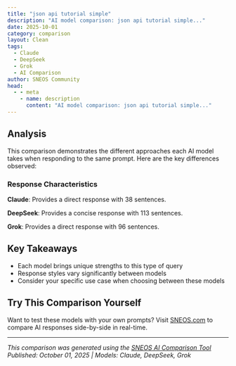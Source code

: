 ```yaml
---
title: "json api tutorial simple"
description: "AI model comparison: json api tutorial simple..."
date: 2025-10-01
category: comparison
layout: Clean
tags:
  - Claude
  - DeepSeek
  - Grok
  - AI Comparison
author: SNEOS Community
head:
  - - meta
    - name: description
      content: "AI model comparison: json api tutorial simple..."
---
```


<ChatComparison
  title="json api tutorial simple"
  prompt="json api tutorial simple"
  :responses='{"Claude": "# JSON API Tutorial - Simple Guide\n\n## What is JSON API?\n\nJSON API is a specification for building APIs in JSON format. It standardizes how to structure JSON responses, making APIs more consistent and easier to work with.\n\n## Basic JSON API Structure\n\n### Single Resource Response\n\u0060\u0060\u0060json\n{\n \u0022data\u0022: {\n \u0022type\u0022: \u0022users\u0022,\n \u0022id\u0022: \u00221\u0022,\n \u0022attributes\u0022: {\n \u0022name\u0022: \u0022John Doe\u0022,\n \u0022email\u0022: \u0022john@example.com\u0022,\n \u0022age\u0022: 30\n }\n }\n}\n\u0060\u0060\u0060\n\n### Multiple Resources Response\n\u0060\u0060\u0060json\n{\n \u0022data\u0022: [\n {\n \u0022type\u0022: \u0022users\u0022,\n \u0022id\u0022: \u00221\u0022,\n \u0022attributes\u0022: {\n \u0022name\u0022: \u0022John Doe\u0022,\n \u0022email\u0022: \u0022john@example.com\u0022\n }\n },\n {\n \u0022type\u0022: \u0022users\u0022,\n \u0022id\u0022: \u00222\u0022,\n \u0022attributes\u0022: {\n \u0022name\u0022: \u0022Jane Smith\u0022,\n \u0022email\u0022: \u0022jane@example.com\u0022\n }\n }\n ]\n}\n\u0060\u0060\u0060\n\n## Key Components\n\n### 1. **data** (required)\nContains the primary data for the response.\n\n### 2. **type** (required)\nIdentifies the resource type (e.g., \u0022users\u0022, \u0022posts\u0022, \u0022comments\u0022).\n\n### 3. **id** (required for existing resources)\nUnique identifier for the resource.\n\n### 4. **attributes**\nContains the resource\u0027s data (excluding id and relationships).\n\n## Common HTTP Methods\n\n### GET - Retrieve Resources\n\u0060\u0060\u0060bash\n# Get all users\nGET /api/users\n\n# Get specific user\nGET /api/users/1\n\u0060\u0060\u0060\n\n### POST - Create Resource\n\u0060\u0060\u0060bash\nPOST /api/users\nContent-Type: application/json\n\n{\n \u0022data\u0022: {\n \u0022type\u0022: \u0022users\u0022,\n \u0022attributes\u0022: {\n \u0022name\u0022: \u0022New User\u0022,\n \u0022email\u0022: \u0022new@example.com\u0022\n }\n }\n}\n\u0060\u0060\u0060\n\n### PATCH - Update Resource\n\u0060\u0060\u0060bash\nPATCH /api/users/1\nContent-Type: application/json\n\n{\n \u0022data\u0022: {\n \u0022type\u0022: \u0022users\u0022,\n \u0022id\u0022: \u00221\u0022,\n \u0022attributes\u0022: {\n \u0022name\u0022: \u0022Updated Name\u0022\n }\n }\n}\n\u0060\u0060\u0060\n\n### DELETE - Remove Resource\n\u0060\u0060\u0060bash\nDELETE /api/users/1\n\u0060\u0060\u0060\n\n## Error Handling\n\n\u0060\u0060\u0060json\n{\n \u0022errors\u0022: [\n {\n \u0022status\u0022: \u0022400\u0022,\n \u0022title\u0022: \u0022Validation Error\u0022,\n \u0022detail\u0022: \u0022Email is required\u0022,\n \u0022source\u0022: {\n \u0022pointer\u0022: \u0022/data/attributes/email\u0022\n }\n }\n ]\n}\n\u0060\u0060\u0060\n\n## Simple JavaScript Examples\n\n### Fetching Data\n\u0060\u0060\u0060javascript\n// Get all users\nfetch(\u0027/api/users\u0027, {\n headers: {\n \u0027Accept\u0027: \u0027application/vnd.api\u002Bjson\u0027\n }\n})\n.then(response =\u003E response.json())\n.then(data =\u003E {\n console.log(data.data); // Array of users\n});\n\u0060\u0060\u0060\n\n### Creating Data\n\u0060\u0060\u0060javascript\n// Create new user\nfetch(\u0027/api/users\u0027, {\n method: \u0027POST\u0027,\n headers: {\n \u0027Content-Type\u0027: \u0027application/vnd.api\u002Bjson\u0027,\n \u0027Accept\u0027: \u0027application/vnd.api\u002Bjson\u0027\n },\n body: JSON.stringify({\n data: {\n type: \u0027users\u0027,\n attributes: {\n name: \u0027John Doe\u0027,\n email: \u0027john@example.com\u0027\n }\n }\n })\n})\n.then(response =\u003E response.json())\n.then(data =\u003E {\n console.log(\u0027Created user:\u0027, data.data);\n});\n\u0060\u0060\u0060\n\n## Content Type Header\n\nAlways use the official JSON API content type:\n\u0060\u0060\u0060\nContent-Type: application/vnd.api\u002Bjson\nAccept: application/vnd.api\u002Bjson\n\u0060\u0060\u0060\n\n## Benefits of JSON API\n\n1. **Standardized** - Consistent structure across all endpoints\n2. **Self-documenting** - Clear resource types and relationships\n3. **Efficient** - Built-in support for sparse fieldsets and includes\n4. **Predictable** - Same patterns for all CRUD operations\n\n## Quick Tips\n\n- Always include \u0060type\u0060 and \u0060id\u0060 for", "DeepSeek": "I\u0027ll create a simple JSON API tutorial for you. Here\u0027s a complete example using Node.js and Express:\n\n## 1. Setup Project\n\nFirst, create a new project and install dependencies:\n\n\u0060\u0060\u0060bash\nmkdir simple-json-api\ncd simple-json-api\nnpm init -y\nnpm install express\n\u0060\u0060\u0060\n\n## 2. Basic Server Setup\n\nCreate \u0060server.js\u0060:\n\n\u0060\u0060\u0060javascript\nconst express = require(\u0027express\u0027);\nconst app = express();\nconst PORT = 3000;\n\n// Middleware to parse JSON requests\napp.use(express.json());\n\n// Sample data\nlet users = [\n { id: 1, name: \u0027John Doe\u0027, email: \u0027john@example.com\u0027 },\n { id: 2, name: \u0027Jane Smith\u0027, email: \u0027jane@example.com\u0027 },\n { id: 3, name: \u0027Bob Johnson\u0027, email: \u0027bob@example.com\u0027 }\n];\n\nlet posts = [\n { id: 1, title: \u0027First Post\u0027, content: \u0027This is the first post\u0027, userId: 1 },\n { id: 2, title: \u0027Second Post\u0027, content: \u0027This is the second post\u0027, userId: 2 }\n];\n\n// Routes\napp.get(\u0027/\u0027, (req, res) =\u003E {\n res.json({ \n message: \u0027Welcome to Simple JSON API\u0027,\n endpoints: [\n \u0027GET /users - Get all users\u0027,\n \u0027GET /users/:id - Get user by ID\u0027,\n \u0027POST /users - Create new user\u0027,\n \u0027GET /posts - Get all posts\u0027,\n \u0027GET /posts/:id - Get post by ID\u0027\n ]\n });\n});\n\n// GET all users\napp.get(\u0027/users\u0027, (req, res) =\u003E {\n res.json({\n success: true,\n data: users,\n count: users.length\n });\n});\n\n// GET user by ID\napp.get(\u0027/users/:id\u0027, (req, res) =\u003E {\n const id = parseInt(req.params.id);\n const user = users.find(u =\u003E u.id === id);\n \n if (!user) {\n return res.status(404).json({\n success: false,\n message: \u0027User not found\u0027\n });\n }\n \n res.json({\n success: true,\n data: user\n });\n});\n\n// POST create new user\napp.post(\u0027/users\u0027, (req, res) =\u003E {\n const { name, email } = req.body;\n \n // Simple validation\n if (!name || !email) {\n return res.status(400).json({\n success: false,\n message: \u0027Name and email are required\u0027\n });\n }\n \n const newUser = {\n id: users.length \u002B 1,\n name,\n email\n };\n \n users.push(newUser);\n \n res.status(201).json({\n success: true,\n message: \u0027User created successfully\u0027,\n data: newUser\n });\n});\n\n// GET all posts\napp.get(\u0027/posts\u0027, (req, res) =\u003E {\n // Join posts with user data\n const postsWithUsers = posts.map(post =\u003E {\n const user = users.find(u =\u003E u.id === post.userId);\n return {\n ...post,\n author: user ? user.name : \u0027Unknown\u0027\n };\n });\n \n res.json({\n success: true,\n data: postsWithUsers\n });\n});\n\n// GET post by ID\napp.get(\u0027/posts/:id\u0027, (req, res) =\u003E {\n const id = parseInt(req.params.id);\n const post = posts.find(p =\u003E p.id === id);\n \n if (!post) {\n return res.status(404).json({\n success: false,\n message: \u0027Post not found\u0027\n });\n }\n \n // Add author information\n const user = users.find(u =\u003E u.id === post.userId);\n const postWithAuthor = {\n ...post,\n author: user ? user.name : \u0027Unknown\u0027\n };\n \n res.json({\n success: true,\n data: postWithAuthor\n });\n});\n\n// Error handling middleware\napp.use((req, res) =\u003E {\n res.status(404).json({\n success: false,\n message: \u0027Endpoint not found\u0027\n });\n});\n\n// Start server\napp.listen(PORT, () =\u003E {\n console.log(\u0060Server running on http://localhost:${PORT}\u0060);\n});\n\u0060\u0060\u0060\n\n## 3. Testing the API\n\nRun the server:\n\u0060\u0060\u0060bash\nnode server.js\n\u0060\u0060\u0060\n\n### Test with curl commands:\n\n**Get all users:**\n\u0060\u0060\u0060bash\ncurl http://localhost:3000/users\n\u0060\u0060\u0060\n\n**Get user by ID:**\n\u0060\u0060\u0060bash\ncurl http://localhost:3000/users/1\n\u0060\u0060\u0060\n\n**Create new user:**\n\u0060\u0060\u0060bash\ncurl -X POST http://localhost:3000/users \\\n -H \u0022Content-Type: application/json\u0022 \\\n -d \u0027{\u0022name\u0022:\u0022Alice Brown\u0022,\u0022email\u0022:\u0022alice@example.com\u0022}\u0027\n\u0060\u0060\u0060\n\n**Get all posts:**\n\u0060\u0060\u0060bash\ncurl http://localhost:3000/posts\n\u0060\u0060\u0060\n\n## 4. Enhanced Version with Better Structure\n\nFor a more organized approach, create separate route files:\n\n**routes/users.js:**\n\u0060\u0060\u0060javascript\nconst express = require(\u0027express\u0027);\nconst router = express.Router();\n\nlet users = [\n { id: 1, name: \u0027John Doe\u0027, email: \u0027john@example.com\u0027 },\n { id: 2, name: \u0027Jane Smith\u0027, email: \u0027jane@example.com\u0027 }\n];\n\n// GET all users\nrouter.get(\u0027/\u0027, (req, res) =\u003E {\n res.json(users);\n});\n\n// GET user by ID\nrouter.get(\u0027/:id\u0027, (req, res) =\u003E {\n const user = users.find(u =\u003E u.id === parseInt(req.params.id));\n if (!user) return res.status(404).json({ error: \u0027User not found\u0027 });\n res.json(user);\n});\n\n// POST create user\nrouter.post(\u0027/\u0027, (req, res) =\u003E {\n const newUser = {\n id: users.length \u002B 1,\n ...req.body\n };\n users.push(newUser);\n res.status(201).json(newUser);\n});\n\nmodule.exports = router;\n\u0060\u0060\u0060\n\n**Updated server.js:**\n\u0060\u0060\u0060javascript\nconst express = require(\u0027express\u0027);\nconst app = express();\n\napp.use(express.json());\n\n// Import routes\nconst userRoutes = require(\u0027./routes/users\u0027);\n\n// Use routes\napp.use(\u0027/users\u0027, userRoutes);\n\napp.get(\u0027/\u0027, (req, res) =\u003E {\n res.json({ message: \u0027API is working!\u0027 });\n});\n\napp.listen(3000, () =\u003E {\n console.log(\u0027Server started on port 3000\u0027);\n});\n\u0060\u0060\u0060\n\n## Key JSON API Concepts:\n\n1. **HTTP Methods**: GET (read), POST (create), PUT/PATCH (update), DELETE (remove)\n2. **Status Codes**: 200 (OK), 201 (Created), 400 (Bad Request), 404 (Not Found)\n3. **Response Format**: Always return JSON with consistent structure\n4. **Error Handling**: Provide meaningful error messages\n5. **Validation**: Check incoming data before processing\n\nThis gives you a solid foundation for building JSON APIs! You can extend it by adding database integration, authentication, and more endpoints.", "Grok": "Let\u0027s create a simple JSON API tutorial using Node.js and Express. This tutorial will guide you through building a basic RESTful API that handles JSON data with endpoints for creating, reading, updating, and deleting data.\n\n### What You\u0027ll Learn\n- Setting up a Node.js project with Express.\n- Creating a simple JSON API with basic CRUD operations (Create, Read, Update, Delete).\n- Testing the API using tools like Postman or cURL.\n\n---\n\n### Prerequisites\n- Node.js and npm installed on your machine.\n- Basic understanding of JavaScript.\n- A code editor (e.g., VS Code).\n\n---\n\n### Step 1: Set Up the Project\n1. Create a new directory for your project and navigate to it:\n \u0060\u0060\u0060bash\n mkdir json-api-tutorial\n cd json-api-tutorial\n \u0060\u0060\u0060\n\n2. Initialize a new Node.js project:\n \u0060\u0060\u0060bash\n npm init -y\n \u0060\u0060\u0060\n\n3. Install the required dependencies (Express in this case):\n \u0060\u0060\u0060bash\n npm install express\n \u0060\u0060\u0060\n\n---\n\n### Step 2: Create the Server\nCreate a file named \u0060server.js\u0060 and add the following code to set up a basic Express server:\n\n\u0060\u0060\u0060javascript\nconst express = require(\u0027express\u0027);\nconst app = express();\nconst PORT = 3000;\n\n// Middleware to parse JSON bodies\napp.use(express.json());\n\n// Sample in-memory data (acting as a database)\nlet users = [\n { id: 1, name: \u0022John Doe\u0022, email: \u0022john@example.com\u0022 },\n { id: 2, name: \u0022Jane Smith\u0022, email: \u0022jane@example.com\u0022 }\n];\n\n// API Endpoints\n\n// GET all users\napp.get(\u0027/api/users\u0027, (req, res) =\u003E {\n res.json(users);\n});\n\n// GET a single user by ID\napp.get(\u0027/api/users/:id\u0027, (req, res) =\u003E {\n const user = users.find(u =\u003E u.id === parseInt(req.params.id));\n if (!user) return res.status(404).json({ message: \u0022User not found\u0022 });\n res.json(user);\n});\n\n// POST a new user\napp.post(\u0027/api/users\u0027, (req, res) =\u003E {\n const user = {\n id: users.length \u002B 1,\n name: req.body.name,\n email: req.body.email\n };\n users.push(user);\n res.status(201).json(user);\n});\n\n// PUT (update) a user by ID\napp.put(\u0027/api/users/:id\u0027, (req, res) =\u003E {\n const user = users.find(u =\u003E u.id === parseInt(req.params.id));\n if (!user) return res.status(404).json({ message: \u0022User not found\u0022 });\n\n user.name = req.body.name;\n user.email = req.body.email;\n res.json(user);\n});\n\n// DELETE a user by ID\napp.delete(\u0027/api/users/:id\u0027, (req, res) =\u003E {\n const userIndex = users.findIndex(u =\u003E u.id === parseInt(req.params.id));\n if (userIndex === -1) return res.status(404).json({ message: \u0022User not found\u0022 });\n\n users.splice(userIndex, 1);\n res.status(204).send(); // No content\n});\n\n// Start the server\napp.listen(PORT, () =\u003E {\n console.log(\u0060Server running on http://localhost:${PORT}\u0060);\n});\n\u0060\u0060\u0060\n\n---\n\n### Step 3: Run the Server\nRun the server using the following command:\n\u0060\u0060\u0060bash\nnode server.js\n\u0060\u0060\u0060\n\nYou should see the message: \u0060Server running on http://localhost:3000\u0060.\n\n---\n\n### Step 4: Test the API\nYou can test the API using tools like Postman, cURL, or even a browser for GET requests. Below are examples of how to interact with the API using cURL or Postman.\n\n#### 1. GET all users\n**URL:** \u0060http://localhost:3000/api/users\u0060\n- **cURL Command:**\n \u0060\u0060\u0060bash\n curl http://localhost:3000/api/users\n \u0060\u0060\u0060\n- **Expected Response:**\n \u0060\u0060\u0060json\n [\n { \u0022id\u0022: 1, \u0022name\u0022: \u0022John Doe\u0022, \u0022email\u0022: \u0022john@example.com\u0022 },\n { \u0022id\u0022: 2, \u0022name\u0022: \u0022Jane Smith\u0022, \u0022email\u0022: \u0022jane@example.com\u0022 }\n ]\n \u0060\u0060\u0060\n\n#### 2. GET a single user\n**URL:** \u0060http://localhost:3000/api/users/1\u0060\n- **cURL Command:**\n \u0060\u0060\u0060bash\n curl http://localhost:3000/api/users/1\n \u0060\u0060\u0060\n- **Expected Response:**\n \u0060\u0060\u0060json\n { \u0022id\u0022: 1, \u0022name\u0022: \u0022John Doe\u0022, \u0022email\u0022: \u0022john@example.com\u0022 }\n \u0060\u0060\u0060\n\n#### 3. POST a new user\n**URL:** \u0060http://localhost:3000/api/users\u0060\n- **cURL Command:**\n \u0060\u0060\u0060bash\n curl -X POST http://localhost:3000/api/users -H \u0022Content-Type: application/json\u0022 -d \u0027{\u0022name\u0022: \u0022Alice Brown\u0022, \u0022email\u0022: \u0022alice@example.com\u0022}\u0027\n \u0060\u0060\u0060\n- **Expected Response:**\n \u0060\u0060\u0060json\n { \u0022id\u0022: 3, \u0022name\u0022: \u0022Alice Brown\u0022, \u0022email\u0022: \u0022alice@example.com\u0022 }\n \u0060\u0060\u0060\n\n#### 4. PUT (update) a user\n**URL:** \u0060http://localhost:3000/api/users/1\u0060\n- **cURL Command:**\n \u0060\u0060\u0060bash\n curl -X PUT http://localhost:3000/api/users/1 -H \u0022Content-Type: application/json\u0022 -d \u0027{\u0022name\u0022: \u0022John Updated\u0022, \u0022email\u0022: \u0022john.updated@example.com\u0022}\u0027\n \u0060\u0060\u0060\n- **Expected Response:**\n \u0060\u0060\u0060json\n { \u0022id\u0022: 1, \u0022name\u0022: \u0022John Updated\u0022, \u0022email\u0022: \u0022john.updated@example.com\u0022 }\n \u0060\u0060\u0060\n\n#### 5. DELETE a user\n**URL:** \u0060http://localhost:3000/api/users/1\u0060\n- **cURL Command:**\n \u0060\u0060\u0060bash\n curl -X DELETE http://localhost:3000/api/users/1\n \u0060\u0060\u0060\n- **Expected Response:** (No content, status code 204)\n\n---\n\n### Step 5: Notes and Improvements\n- **Data Persistence:** This example uses an in-memory array as a database. In a real application, you should use a database like MongoDB, PostgreSQL, or MySQL.\n- **Error Handling:** Add better error handling for invalid input data.\n- **Validation:** Use libraries like \u0060Joi\u0060 or \u0060express-validator\u0060 to validate request data.\n- **Security:** Add authentication and authorization for protected routes.\n\n---\n\n### Conclusion\nYou\u2019ve just built a simple JSON API with Node.js and Express! You can now expand this API by adding more features, connecting it to a real database, or securing it with authentication. Let me know if you want to dive deeper into any of these topics!"}' 
  published-date="18:48"
/>

## Analysis

This comparison demonstrates the different approaches each AI model takes when responding to the same prompt. Here are the key differences observed:

### Response Characteristics

**Claude**: Provides a direct response with 38 sentences. 

**DeepSeek**: Provides a concise response with 113 sentences. 

**Grok**: Provides a direct response with 96 sentences. 

## Key Takeaways

- Each model brings unique strengths to this type of query
- Response styles vary significantly between models
- Consider your specific use case when choosing between these models

## Try This Comparison Yourself

Want to test these models with your own prompts? Visit [SNEOS.com](https://sneos.com) to compare AI responses side-by-side in real-time.

---

*This comparison was generated using the [SNEOS AI Comparison Tool](https://sneos.com)*
*Published: October 01, 2025 | Models: Claude, DeepSeek, Grok*
